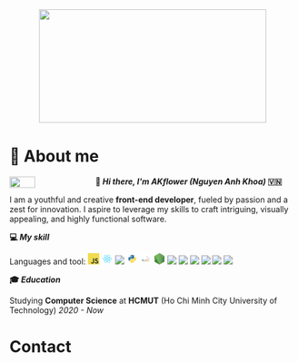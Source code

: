 <div align=center><img src="https://github.com/AKflower/Shub/assets/89245858/e52b838e-afcd-4014-ad8c-dd91a5cec3f7" width="400" height="200"/></div>  

# 📖 About me
<div>
  <img src="https://github.com/AKflower/Shub/assets/89245858/5911c0f6-e752-477a-913b-1c633517d2e8"  width="30%" height="30%" object-fit: cover;" align="left"  />
</div>
<b>👋 <i>Hi there, I'm AKflower (Nguyen Anh Khoa) </i> 🇻🇳</b>
<p></p>
<p>I am a youthful and creative <b>front-end developer</b>, fueled by passion and a zest for innovation. I aspire to leverage my skills to craft intriguing, visually appealing, and highly functional software.</p>

<b>💻 <i>My skill</i></b>
<p>Languages and tool: <code><img height="20" src="https://raw.githubusercontent.com/github/explore/80688e429a7d4ef2fca1e82350fe8e3517d3494d/topics/javascript/javascript.png"></code>
<code><img height="20" src="https://raw.githubusercontent.com/github/explore/80688e429a7d4ef2fca1e82350fe8e3517d3494d/topics/react/react.png"></code>
<code><img height="20" src="https://github.com/AKflower/AKflower/assets/89245858/e99f330a-8ee4-4fd6-8ade-f458d4ac4799"></code>
<code><img height="20" src="https://raw.githubusercontent.com/github/explore/80688e429a7d4ef2fca1e82350fe8e3517d3494d/topics/python/python.png"></code>
<code><img height="20" src="https://raw.githubusercontent.com/github/explore/80688e429a7d4ef2fca1e82350fe8e3517d3494d/topics/mysql/mysql.png"></code>
<code><img height="20" src="https://raw.githubusercontent.com/github/explore/80688e429a7d4ef2fca1e82350fe8e3517d3494d/topics/nodejs/nodejs.png"></code>
<code><img height="20" src="https://github.com/AKflower/AKflower/assets/89245858/ef9c634c-7f2c-4243-b0fd-83664f33ae17"></code>
<code><img height="20" src="https://github.com/AKflower/AKflower/assets/89245858/fa590127-86a3-4a8a-bddb-9cc1a43863d0"></code>
<code><img height="20" src="https://github.com/AKflower/AKflower/assets/89245858/a0b75a10-7789-496b-8ecc-d8f2912bb7e4"></code>
<code><img height="20" src="https://github.com/AKflower/AKflower/assets/89245858/a53c6a74-c6ef-4328-bb06-082b62618f4b"></code>
<code><img height="20" src="https://github.com/AKflower/AKflower/assets/89245858/d6f1ca5e-1be6-45cb-b9db-159345aaa09b"></code>
<code><img height="20" src="https://github.com/AKflower/AKflower/assets/89245858/525e0cce-10c5-45e1-bcf6-8a3c88e7e6f5"></code>
</p>


<b>🎓 <i>Education</i></b>
<p>Studying <b>Computer Science</b> at <b>HCMUT</b> (Ho Chi Minh City University of Technology) <i>2020 - Now</i></p>


# Contact
